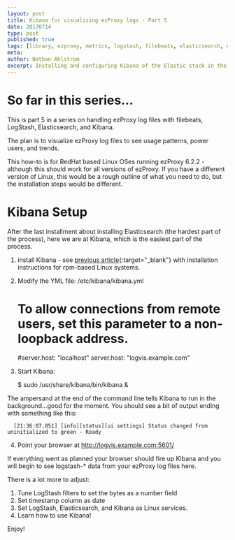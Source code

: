 ```yaml
---
layout: post
title: Kibana for visualizing ezProxy logs - Part 5
date: 20170714
type: post
published: true
tags: [library, ezproxy, metrics, logstash, filebeats, elasticsearch, elastic, ELK]
meta:
author: Nathan Ahlstrom
excerpt: Installing and configuring Kibana of the Elastic stack in the quest to have visualized log analytics from ezProxy.
---
```


# So far in this series... #

This is part 5 in a series on handling ezProxy log files with filebeats, LogStash, Elasticsearch, and Kibana.

The plan is to visualize ezProxy log files to see usage patterns, power users, and trends.

This how-to is for RedHat based Linux OSes running ezProxy 6.2.2 - although this should work for all versions of ezProxy.  If you have a different version of Linux, this would be a rough outline of what you need to do, but the installation steps would be different.

# Kibana Setup #

After the last installment about installing Elasticsearch (the hardest part of the process), here we are at Kibana, which is the easiest part of the process.

1) install Kibana - see [previous article](/2017/06/30/ezproxy-log-visualization/){:target="_blank"} with installation instructions for rpm-based Linux systems.

2) Modify the YML file: /etc/kibana/kibana.yml

	# To allow connections from remote users, set this parameter to a non-loopback address.
	#server.host: "localhost"
	server.host: "logvis.example.com"

3) Start Kibana:

	$ sudo /usr/share/kibana/bin/kibana &

The ampersand at the end of the command line tells Kibana to run in the background...good for the moment.  You should see a bit of output ending with something like this:

	  [21:36:07.851] [info][status][ui settings] Status changed from uninitialized to green - Ready

4) Point your browser at http://logvis.example.com:5601/

If everything went as planned your browser should fire up Kibana and you will begin to see logstash-* data from your ezProxy log files here.

There is a lot more to adjust: 

1.  Tune LogStash filters to set the bytes as a number field 
2.  Set timestamp column as date
3.  Set LogStash, Elasticsearch, and Kibana as Linux services.
4.  Learn how to use Kibana!

Enjoy!



